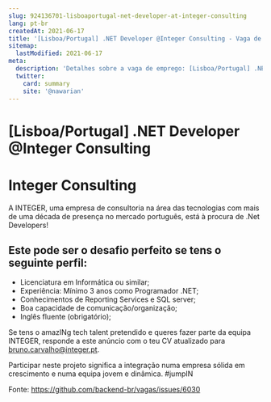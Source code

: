 ```yaml
---
slug: 924136701-lisboaportugal-net-developer-at-integer-consulting
lang: pt-br
createdAt: 2021-06-17
title: '[Lisboa/Portugal] .NET Developer @Integer Consulting - Vaga de Emprego'
sitemap:
  lastModified: 2021-06-17
meta:
  description: 'Detalhes sobre a vaga de emprego: [Lisboa/Portugal] .NET Developer @Integer Consulting'
  twitter:
    card: summary
    site: '@nawarian'
---
```


# [Lisboa/Portugal] .NET Developer @Integer Consulting

# Integer Consulting

A INTEGER, uma empresa de consultoria na área das tecnologias com mais de uma década de presença no mercado português, está à procura de .Net Developers!

## Este pode ser o desafio perfeito se tens o seguinte perfil:

- Licenciatura em Informática ou similar;
- Experiência: Mínimo 3 anos como Programador .NET;
- Conhecimentos de Reporting Services e SQL server;
- Boa capacidade de comunicação/organização;
- Inglês fluente (obrigatório);

Se tens o amazINg tech talent pretendido e queres fazer parte da equipa INTEGER, responde a este anúncio com o teu CV atualizado para bruno.carvalho@integer.pt.

Participar neste projeto significa a integração numa empresa sólida em crescimento e numa equipa jovem e dinâmica. #jumpIN

Fonte: https://github.com/backend-br/vagas/issues/6030